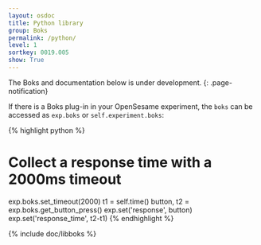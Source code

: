```yaml
---
layout: osdoc
title: Python library
group: Boks
permalink: /python/
level: 1
sortkey: 0019.005
show: True
---
```


The Boks and documentation below is under development.
{: .page-notification}

If there is a Boks plug-in in your OpenSesame experiment, the `boks` can be accessed as `exp.boks` or `self.experiment.boks`:

{% highlight python %}
# Collect a response time with a 2000ms timeout
exp.boks.set_timeout(2000)
t1 = self.time()
button, t2 = exp.boks.get_button_press()
exp.set('response', button)
exp.set('response_time', t2-t1)
{% endhighlight %}

{% include doc/libboks %}